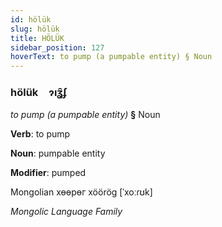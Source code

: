 ```yaml
---
id: hölük
slug: hölük
title: HÖLÜK
sidebar_position: 127
hoverText: to pump (a pumpable entity) § Noun
---
```


### hölük&emsp;<span kind="abugida">ɂıʓ̑ʄ</span>

*to pump (a pumpable entity)* **§** Noun

**Verb**: to pump

**Noun**: pumpable entity

**Modifier**: pumped

Mongolian хөөрөг xöörög [ˈxoːɾʊk]

*Mongolic Language Family*